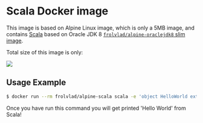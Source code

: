 Scala Docker image
==================

This image is based on Alpine Linux image, which is only a 5MB image, and contains
[Scala](http://www.scala-lang.org/) based on Oracle JDK 8
[`frolvlad/alpine-oraclejdk8` slim image](https://hub.docker.com/r/frolvlad/alpine-oraclejdk8/).

Total size of this image is only:

[![](https://badge.imagelayers.io/frolvlad/alpine-scala:latest.svg)](https://imagelayers.io/?images=frolvlad/alpine-scala:latest 'Get your own badge on imagelayers.io')



Usage Example
-------------

```bash
$ docker run --rm frolvlad/alpine-scala scala -e 'object HelloWorld extends App { println("Hello World") }; HelloWorld.main(null)'
```

Once you have run this command you will get printed 'Hello World' from Scala!
